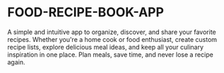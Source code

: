 # FOOD-RECIPE-BOOK-APP
A simple and intuitive app to organize, discover, and share your favorite recipes. Whether you're a home cook or food enthusiast, create custom recipe lists, explore delicious meal ideas, and keep all your culinary inspiration in one place. Plan meals, save time, and never lose a recipe again.

